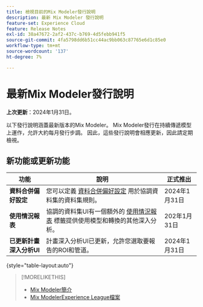 ```yaml
---
title: 檢視目前的Mix Modeler發行說明
description: 最新 Mix Modeler 發行說明
feature-set: Experience Cloud
feature: Release Notes
exl-id: 38a47672-2af2-437c-b769-4d5febb941f5
source-git-commit: 4fa5798dd6b51cc44ac9bb063c87765e6d1c85e0
workflow-type: tm+mt
source-wordcount: '137'
ht-degree: 7%

---
```


# 最新Mix Modeler發行說明

**上次更新**：2024年1月31日。

以下發行說明涵蓋最新版本的Mix Modeler。 Mix Modeler發行在持續傳遞模型上運作，允許大約每月發行步調。 因此，這些發行說明會相應更新，因此請定期檢視。


## 新功能或更新功能

| 功能 | 說明 | 正式推出 |
|---|---|---|
| **資料合併偏好設定** | 您可以定義 [資料合併偏好設定](../harmonize-data/dataset-rules.md#data-merge-preferences) 用於協調資料集的資料集規則。 | 2024年1月31日 |
| **使用情況報表** | 協調的資料集UI有一個額外的 [使用情況報表](../harmonize-data/usage-report.md) 標籤提供使用模型和轉換的其他深入分析。 | 202年1月31日 |
| **已更新計畫深入分析UI** | 計畫深入分析UI已更新，允許您選取要報告的ROI和管道。 | 2024年1月31日 |

{style="table-layout:auto"}


>[!MORELIKETHIS]
>
>* [Mix Modeler簡介](https://business.adobe.com/products/experience-platform/planning-and-measurement.html)
>* [Mix ModelerExperience League檔案](https://experienceleague.adobe.com/docs/mix-modeler.html?lang=zh-Hant)
